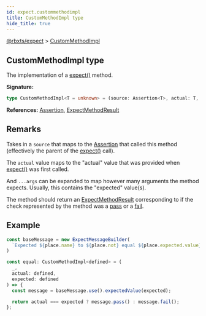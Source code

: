 ```yaml
---
id: expect.custommethodimpl
title: CustomMethodImpl type
hide_title: true
---
```


[@rbxts/expect](./expect.md) &gt; [CustomMethodImpl](./expect.custommethodimpl.md)

## CustomMethodImpl type

The implementation of a [expect()](./expect.expect.md) method.

**Signature:**

```typescript
type CustomMethodImpl<T = unknown> = (source: Assertion<T>, actual: T, ...args: never[]) => ExpectMethodResult;
```
**References:** [Assertion](./expect.assertion.md)<!-- -->, [ExpectMethodResult](./expect.expectmethodresult.md)

## Remarks

Takes in a `source` that maps to the [Assertion](./expect.assertion.md) that called this method (effectively the parent of the [expect()](./expect.expect.md) call).

The `actual` value maps to the "actual" value that was provided when [expect()](./expect.expect.md) was first called.

And `...args` can be expanded to map however many arguments the method expects. Usually, this contains the "expected" value(s).

The method should return an [ExpectMethodResult](./expect.expectmethodresult.md) corresponding to if the check represented by the method was a [pass](./expect.expectmessagebuilder.pass.md) or a [fail](./expect.expectmessagebuilder.fail.md)<!-- -->.

## Example


```ts
const baseMessage = new ExpectMessageBuilder(
  `Expected ${place.name} to ${place.not} equal ${place.expected.value}`
)

const equal: CustomMethodImpl<defined> = (
  _,
  actual: defined,
  expected: defined
) => {
  const message = baseMessage.use().expectedValue(expected);

  return actual === expected ? message.pass() : message.fail();
};
```
